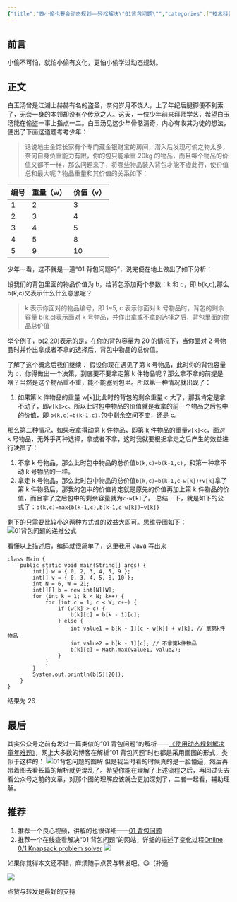 ```yaml
---
{"title":"做小偷也要会动态规划——轻松解决\"01背包问题\"","categories":["技术科普"],"tags":["算法"],"cover":"https://upload-images.jianshu.io/upload_images/5666077-d2159ede6891341f.png?imageMogr2/auto-orient/strip%7CimageView2/2/w/1240","dg-publish":true,"permalink":"//01/","dgPassFrontmatter":true}
---
```



## 前言

小偷不可怕，就怕小偷有文化，更怕小偷学过动态规划。

## 正文

白玉汤曾是江湖上赫赫有名的盗圣，奈何岁月不饶人，上了年纪后腿脚便不利索了，无奈一身的本领却没有个传承之人。这天，一位少年前来拜师学艺，希望白玉汤能在偷盗一事上指点一二。白玉汤见这少年骨骼清奇，内心有收其为徒的想法，便出了下面这道题考考少年：

> 话说地主金馆长家有个专门藏金银财宝的房间，潜入后发现可偷之物太多，奈何自身负重能力有限，你的包只能承重 20kg 的物品，而且每个物品的价值又都不一样，那么问题来了，将哪些物品装入背包才能不虚此行，使价值总和最大呢？物品重量和其价值的关系如下：

| 编号 | 重量（w） | 价值（v） |
| ---- | --------- | --------- |
| 1    | 2         | 3         |
| 2    | 3         | 4         |
| 3    | 4         | 5         |
| 4    | 5         | 8         |
| 5    | 9         | 10        |

少年一看，这不就是一道“01 背包问题吗”，说完便在地上做出了如下分析：

设我们的背包里面的物品价值为 b，给背包添加两个参数：k 和 c，即 b(k,c),那么 b(k,c)又表示什么什么意思呢？

> k 表示你面对的物品编号，即 1~5,
> c 表示你面对 k 号物品时，背包的剩余容量
> b(k,c)表示面对 k 号物品，并作出拿或不拿的选择之后，背包里面的物品总价值

举个例子，b(2,20)表示的是，在你的背包容量为 20 的情况下，当你面对 2 号物品时并作出拿或者不拿的选择后，背包中物品的总价值。

了解了这个概念后我们继续：
假设你现在遇见了第 k 号物品，此时你的背包容量为 c，你得做出一个决策，到底要不要拿走第 k 件物品呢？那么拿不拿的前提是啥？当然是这个物品重不重，能不能塞到包里。所以第一种情况就出现了：

1. 如果第 k 件物品的重量 w[k]比此时的背包的剩余重量 c 大了，那我肯定是拿不动了，即`w[k]>c`。所以此时包中物品的价值就是我拿的前一个物品之后包中的价值，即 `b(k,c)=b(k-1,c).`包中剩余空间不变，还是 c。

那么第二种情况，如果我拿得动第 k 件物品，即第 k 件物品的重量`w[k]<c`，面对 k 号物品，无外乎两种选择，拿或者不拿，这时我就要根据拿走之后产生的效益进行决策了：

1. 不拿 k 号物品，那么此时包中物品的总价值`b(k,c)=b(k-1,c)`，和第一种拿不动 k 号物品的一样。
2. 拿走 k 号物品，那么此时包中物品的总价值`b(k,c)=b(k-1,c-w[k])+v[k]`拿了第 k 件物品后，那我的包中的价值肯定就是原先的价值再加上第 k 件物品的价值，而且拿了之后包中的剩余容量就为`c-w[k]`了。 总结一下，就是如下的公式了：`b(k,c)=max{b(k-1,c),b(k-1,c-w[k])+v[k]}`

剩下的只需要比较小这两种方式谁的效益大即可。思维导图如下：
![01背包问题的递推公式](https://upload-images.jianshu.io/upload_images/5666077-75fdbf8a205171f7.png?imageMogr2/auto-orient/strip%7CimageView2/2/w/1240)

看懂以上描述后，编码就很简单了，这里我用 Java 写出来

```
class Main {
    public static void main(String[] args) {
        int[] w = { 0, 2, 3, 4, 5, 9 };
        int[] v = { 0, 3, 4, 5, 8, 10 };
        int N = 6, W = 21;
        int[][] b = new int[N][W];
        for (int k = 1; k < N; k++) {
            for (int c = 1; c < W; c++) {
                if (w[k] > c) {
                    b[k][c] = b[k - 1][c];
                } else {
                    int value1 = b[k - 1][c - w[k]] + v[k]; // 拿第k件物品
                    int value2 = b[k - 1][c]; // 不拿第k件物品
                    b[k][c] = Math.max(value1, value2);
                }
            }
        }
        System.out.println(b[5][20]);
    }
}
```

结果为 26

## 最后

其实公众号之前有发过一篇类似的“01 背包问题”的解析——[《使用动态规划解决童年难题》](https://mp.weixin.qq.com/s/Ls4NzJadJUrvFKrLSX6wjA)，网上大多数的博客在解析“01 背包问题”时也都是采用画图的形式，类似于这样的：
![01背包问题的图解](https://upload-images.jianshu.io/upload_images/5666077-c23feabd25d280f4.png?imageMogr2/auto-orient/strip%7CimageView2/2/w/1240)
但是我当时看的时候真的是一脸懵逼，然后再带着图去看长篇的解析就更混乱了。希望你能在理解了上述流程之后，再回过头去看公众号之前的文章，对那个图的理解应该就会更加深刻了，二者一起看，辅助理解。

## 推荐

1. 推荐一个良心视频，讲解的也很详细——[01 背包问题](http://video.tudou.com/v/XMTQ3MzI0NzI2OA==.html?spm=a2hzp.8253869.0.0)
2. 推荐一个在线查看解决“01 背包问题”的网站，详细的描述了变化过程[Online 0/1 Knapsack problem solver](http://karaffeltut.com/NEWKaraffeltutCom/Knapsack/knapsack.html)
   ![](https://upload-images.jianshu.io/upload_images/5666077-c4871f0e4a5b0ba7.png?imageMogr2/auto-orient/strip%7CimageView2/2/w/1240)

如果你觉得本文还不错，麻烦随手点赞与转发吧。😋（扑通

![](http://upload-images.jianshu.io/upload_images/5666077-8f4e862993c9c180?imageMogr2/auto-orient/strip)

点赞与转发是最好的支持
